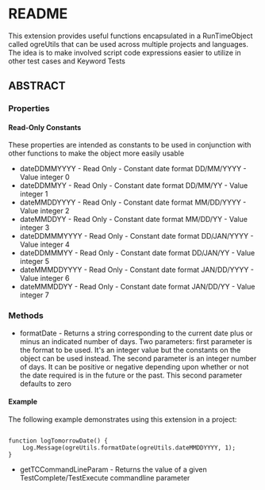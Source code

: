 # README #

This extension provides useful functions encapsulated in a RunTimeObject called ogreUtils that can be used across multiple projects and languages. The idea is to make involved script code expressions easier to utilize in other test cases and Keyword Tests

## ABSTRACT ##

### Properties ###

#### Read-Only Constants ####
These properties are intended as constants to be used in conjunction with other functions to make the object more easily usable

* dateDDMMYYYY - Read Only - Constant date format DD/MM/YYYY - Value integer 0
* dateDDMMYY - Read Only - Constant date format DD/MM/YY - Value integer 1
* dateMMDDYYYY - Read Only - Constant date format MM/DD/YYYY - Value integer 2
* dateMMDDYY - Read Only - Constant date format MM/DD/YY - Value integer 3
* dateDDMMMYYYY - Read Only - Constant date format DD/JAN/YYYY - Value integer 4
* dateDDMMMYY - Read Only - Constant date format DD/JAN/YY - Value integer 5
* dateMMMDDYYYY - Read Only - Constant date format JAN/DD/YYYY - Value integer 6
* dateMMMDDYY - Read Only - Constant date format JAN/DD/YY - Value integer 7

### Methods ###

* formatDate - Returns a string corresponding to the current date plus or minus an indicated number of days. Two parameters: first parameter is the format to be used. It's an integer value but the constants on the object can be used instead. The second parameter is an integer number of days. It can be positive or negative depending upon whether or not the date required is in the future or the past. This second parameter defaults to zero

#### Example ####

The following example demonstrates using this extension in a project:

```

function logTomorrowDate() {
    Log.Message(ogreUtils.formatDate(ogreUtils.dateMMDDYYYY, 1);
}

```
* getTCCommandLineParam - Returns the value of a given TestComplete/TestExecute commandline parameter

